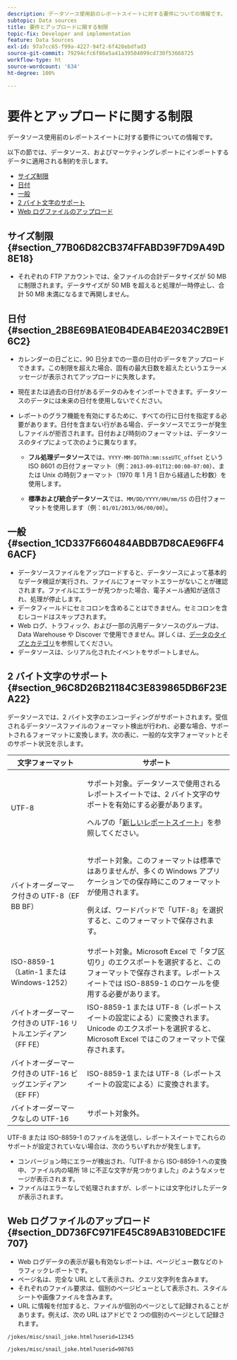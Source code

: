 ```yaml
---
description: データソース使用前のレポートスイートに対する要件についての情報です。
subtopic: Data sources
title: 要件とアップロードに関する制限
topic-fix: Developer and implementation
feature: Data Sources
exl-id: 97a7cc65-f99a-4227-94f2-6f428ebdfad3
source-git-commit: 79294cfc6f86e5a41a39504099cd730f53668725
workflow-type: ht
source-wordcount: '634'
ht-degree: 100%

---
```


# 要件とアップロードに関する制限

データソース使用前のレポートスイートに対する要件についての情報です。

以下の節では、データソース、およびマーケティングレポートにインポートするデータに適用される制約を示します。

* [サイズ制限](/help/import/c-data-sources/datasrc-requirements.md#section_77B06D82CB374FFABD39F7D9A49D8E18)
* [日付](/help/import/c-data-sources/datasrc-requirements.md#section_2B8E69BA1E0B4DEAB4E2034C2B9E16C2)
* [一般](/help/import/c-data-sources/datasrc-requirements.md#section_1CD337F660484ABDB7D8CAE96FF46ACF)
* [2 バイト文字のサポート](/help/import/c-data-sources/datasrc-requirements.md#section_96C8D26B21184C3E839865DB6F23EA22)
* [Web ログファイルのアップロード](/help/import/c-data-sources/datasrc-requirements.md#section_DD736FC971FE45C89AB310BEDC1FE707)

## サイズ制限 {#section_77B06D82CB374FFABD39F7D9A49D8E18}

* それぞれの FTP アカウントでは、全ファイルの合計データサイズが 50 MB に制限されます。データサイズが 50 MB を超えると処理が一時停止し、合計 50 MB 未満になるまで再開しません。

## 日付 {#section_2B8E69BA1E0B4DEAB4E2034C2B9E16C2}

* カレンダーの日ごとに、90 日分までの一意の日付のデータをアップロードできます。この制限を超えた場合、固有の最大日数を超えたというエラーメッセージが表示されてアップロードに失敗します。
* 現在または過去の日付があるデータのみをインポートできます。データソースのデータには未来の日付を使用しないでください。
* レポートのグラフ機能を有効にするために、すべての行に日付を指定する必要があります。日付を含まない行がある場合、データソースでエラーが発生しファイルが拒否されます。日付および時刻のフォーマットは、データソースのタイプによって次のように異なります。

   * **フル処理データソース**&#x200B;では、`YYYY-MM-DDThh:mm:ss±UTC_offset` という ISO 8601 の日付フォーマット（例：`2013-09-01T12:00:00-07:00`）、または Unix の時刻フォーマット（1970 年 1 月 1 日から経過した秒数）を使用します。

   * **標準および統合データソース**&#x200B;では、`MM/DD/YYYY/HH/mm/SS` の日付フォーマットを使用します（例：`01/01/2013/06/00/00`）。

## 一般 {#section_1CD337F660484ABDB7D8CAE96FF46ACF}

* データソースファイルをアップロードすると、データソースによって基本的なデータ検証が実行され、ファイルにフォーマットエラーがないことが確認されます。ファイルにエラーが見つかった場合、電子メール通知が送信され、処理が停止します。
* データフィールドにセミコロンを含めることはできません。セミコロンを含むレコードはスキップされます。
* Web ログ、トラフィック、および一部の汎用データソースのグループは、Data Warehouse や Discover で使用できません。詳しくは、[データのタイプとカテゴリ](/help/import/c-data-sources/c-datasrc-types/datasrc-categories.md)を参照してください。
* データソースは、シリアル化されたイベントをサポートしません。

## 2 バイト文字のサポート {#section_96C8D26B21184C3E839865DB6F23EA22}

データソースでは、2 バイト文字のエンコーディングがサポートされます。受信されるデータソースファイルのフォーマット検出が行われ、必要な場合、サポートされるフォーマットに変換します。次の表に、一般的な文字フォーマットとそのサポート状況を示します。

<table id="table_F9E685D7EEAB49A9ABAD622AE630EC21"> 
 <thead> 
  <tr> 
   <th colname="col1" class="entry"> 文字フォーマット </th> 
   <th colname="col2" class="entry"> サポート </th> 
  </tr> 
 </thead>
 <tbody> 
  <tr> 
   <td colname="col1"> UTF-8 </td> 
   <td colname="col2"> <p>サポート対象。データソースで使用されるレポートスイートでは、2 バイト文字のサポートを有効にする必要があります。 </p> <p>ヘルプの「<a href="https://experienceleague.adobe.com/docs/analytics/admin/manage-report-suites/new-report-suite/new-report-suite.html?lang=ja"  >新しいレポートスイート</a>」を参照してください。 </p> </td> 
  </tr> 
  <tr> 
   <td colname="col1"> バイトオーダーマーク付きの UTF-8（EF BB BF） </td> 
   <td colname="col2"> <p>サポート対象。このフォーマットは標準ではありませんが、多くの Windows アプリケーションでの保存時にこのフォーマットが使用されます。 </p> <p>例えば、ワードパッドで「UTF-8」を選択すると、このフォーマットで保存されます。 </p> </td> 
  </tr> 
  <tr> 
   <td colname="col1"> ISO-8859-1（Latin-1 または Windows-1252） </td> 
   <td colname="col2"> サポート対象。Microsoft Excel で「タブ区切り」のエクスポートを選択すると、このフォーマットで保存されます。レポートスイートでは ISO-8859-1 のロケールを使用する必要があります。 </td> 
  </tr> 
  <tr> 
   <td colname="col1"> バイトオーダーマーク付きの UTF-16 リトルエンディアン（FF FE） </td> 
   <td colname="col2"> ISO-8859-1 または UTF-8（レポートスイートの設定による）に変換されます。Unicode のエクスポートを選択すると、Microsoft Excel ではこのフォーマットで保存されます。 </td> 
  </tr> 
  <tr> 
   <td colname="col1"> バイトオーダーマーク付きの UTF-16 ビッグエンディアン（EF FF） </td> 
   <td colname="col2"> ISO-8859-1 または UTF-8（レポートスイートの設定による）に変換されます。 </td> 
  </tr> 
  <tr> 
   <td colname="col1"> バイトオーダーマークなしの UTF-16 </td> 
   <td colname="col2"> サポート対象外。 </td> 
  </tr> 
 </tbody> 
</table>

UTF-8 または ISO-8859-1 のファイルを送信し、レポートスイートでこれらのサポートが設定されていない場合は、次のうちいずれかが発生します。

* コンバージョン時にエラーが検出され、「UTF-8 から ISO-8859-1 への変換中、ファイル内の場所 18 に不正な文字が見つかりました」のようなメッセージが表示されます。
* ファイルはエラーなしで処理されますが、レポートには文字化けしたデータが表示されます。

## Web ログファイルのアップロード {#section_DD736FC971FE45C89AB310BEDC1FE707}

* Web ログデータの表示が最も有効なレポートは、ページビュー数などのトラフィックレポートです。
* ページ名は、完全な URL として表示され、クエリ文字列を含みます。
* それぞれのファイル要求は、個別のページビューとして表示され、スタイルシートや画像ファイルを含みます。
* URL に情報を付加すると、ファイルが個別のページとして記録されることがあります。例えば、次の URL はアドビで 2 つの個別のページとして記録されます。

`/jokes/misc/snail_joke.html?userid=12345`

`/jokes/misc/snail_joke.html?userid=98765`
